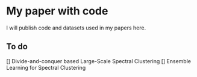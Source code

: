 # My paper with code

I will publish code and datasets used in my papers here.

## To do 

[] Divide-and-conquer based Large-Scale Spectral Clustering
[] Ensemble Learning for Spectral Clustering

